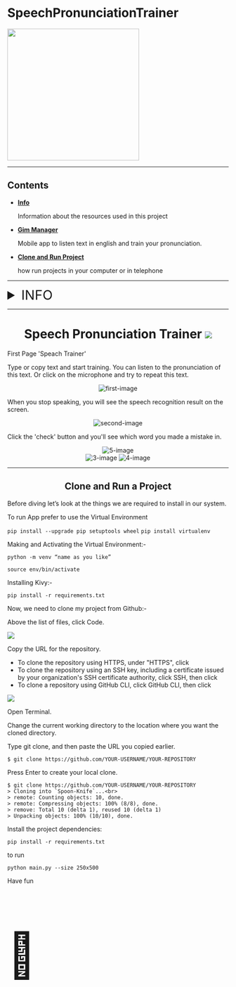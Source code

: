 # SpeechPronunciationTrainer


<img src='https://kivymd.readthedocs.io/en/1.0.1/_static/logo-kivymd.png' weight='300' height='300'>
<hr>

## Contents
 * <a href="#info"><strong>Info</strong></a><p>Information about the resources used in this project</p>
 * <a href="#SpeechPronunciationTrainer"><strong>Gim Manager</strong></a><p>Mobile app to listen text in english and train your pronunciation. </p>
 * <a href="#clone_project"><strong>Clone and Run Project</strong></a><p>how run projects in your computer or in telephone</p>

<hr>

<details><summary id="info" style="font-size: 30px;"> INFO</summary>
<h4>Information about the additional library, external Api used in this project and general information</h4>

<strong>Kivy</strong> A software library for rapid development of hardware-accelerated multitouch applications..

<strong>Pillow</strong> The Python Imaging Library adds image processing capabilities to your Python interpreter.

<strong>Buldozer</strong> Buildozer is a tool that aim to package mobiles application easily. It automates the entire build process, download the prerequisites like python-for-android, Android SDK, NDK, etc.

<strong>SpeechRecognition </strong> Library for performing speech recognition, with support for several engines and APIs, online and offline..

</details>

<hr>
<center><h1 id="SpeechPronunciationTrainer"> Speech Pronunciation Trainer <span style='font-size:80px;'><img src="https://img.icons8.com/external-microdots-premium-microdot-graphic/64/null/external-holiday-christmas-new-year-vol2-microdots-premium-microdot-graphic-3.png"/></span></h1></center>
First Page 'Speach Trainer'


Type or copy text and start training. You can listen to the pronunciation of this text. Or click on the microphone and try to repeat this text.

<center><img src='https://user-images.githubusercontent.com/97242088/220396308-a3733a25-069b-4afe-9f5e-e0ecc913efb8.png' alt='first-image'></center>

When you stop speaking, you will see the speech recognition result on the screen.

<center><img src='https://user-images.githubusercontent.com/97242088/220415137-ea21df0d-b991-45f8-bc20-73000c8ddf03.png' alt='second-image'></center>

Click the 'check' button and you'll see which word you made a mistake in.

<center><img src='https://user-images.githubusercontent.com/97242088/220415155-ba9093ba-6dfd-4421-8352-8a82efacfc1b.png' alt='5-image'></center>

<center><img src='https://user-images.githubusercontent.com/97242088/220415072-a5a5c0d5-a113-4ea0-8187-4e9785611805.png' alt='3-image'>
<img src='https://user-images.githubusercontent.com/97242088/220415086-0fc5d157-95cf-4787-ac74-b9a81e776e62.png' alt='4-image'></center>

<hr>

<center><h2 id="clone_project">Clone and Run a Project</h2></center>

Before diving let’s look at the things we are required to install in our system.

To run App prefer to use the Virtual Environment

`pip install --upgrade pip setuptools wheel`
`pip install virtualenv`

Making and Activating the Virtual Environment:-

`python -m venv “name as you like”`

`source env/bin/activate`

Installing Kivy:-

`pip install -r requirements.txt`


Now, we need to clone my project from Github:-
<p>Above the list of files, click Code.</p>
<img src="https://docs.github.com/assets/cb-20363/images/help/repository/code-button.png">

Copy the URL for the repository.
<ul>
<li>To clone the repository using HTTPS, under "HTTPS", click</li>
<li>To clone the repository using an SSH key, including a certificate issued by your organization's SSH certificate authority, click SSH, then click</li>
<li>To clone a repository using GitHub CLI, click GitHub CLI, then click</li>
</ul>
<img src="https://docs.github.com/assets/cb-33207/images/help/repository/https-url-clone-cli.png">

Open Terminal.

Change the current working directory to the location where you want the cloned directory.

Type git clone, and then paste the URL you copied earlier.

`$ git clone https://github.com/YOUR-USERNAME/YOUR-REPOSITORY`

Press Enter to create your local clone.

```
$ git clone https://github.com/YOUR-USERNAME/YOUR-REPOSITORY
> Cloning into `Spoon-Knife`...<br>
> remote: Counting objects: 10, done.
> remote: Compressing objects: 100% (8/8), done.
> remove: Total 10 (delta 1), reused 10 (delta 1)
> Unpacking objects: 100% (10/10), done.
```

Install the project dependencies:

`pip install -r requirements.txt`

to run

`python main.py --size 250x500`


Have fun
<p style="font-size:100px">&#129409;</p>

